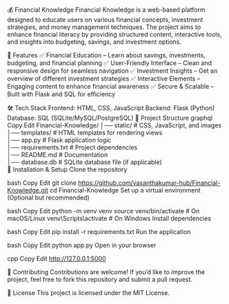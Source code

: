 💰 Financial Knowledge
Financial Knowledge is a web-based platform designed to educate users on various financial concepts, investment strategies, and money management techniques. The project aims to enhance financial literacy by providing structured content, interactive tools, and insights into budgeting, savings, and investment options.

🌟 Features
✅ Financial Education – Learn about savings, investments, budgeting, and financial planning
✅ User-Friendly Interface – Clean and responsive design for seamless navigation
✅ Investment Insights – Get an overview of different investment strategies
✅ Interactive Elements – Engaging content to enhance financial awareness
✅ Secure & Scalable – Built with Flask and SQL for efficiency

🛠️ Tech Stack
Frontend: HTML, CSS, JavaScript
Backend: Flask (Python)
Database: SQL (SQLite/MySQL/PostgreSQL)
📂 Project Structure
graphql
Copy
Edit
Financial-Knowledge/
│── static/             # CSS, JavaScript, and images  
│── templates/          # HTML templates for rendering views  
│── app.py              # Flask application logic  
│── requirements.txt    # Project dependencies  
│── README.md           # Documentation  
│── database.db         # SQLite database file (if applicable)  
🚀 Installation & Setup
Clone the repository

bash
Copy
Edit
git clone https://github.com/vasanthakumar-hub/Financial-Knowledge.git
cd Financial-Knowledge
Set up a virtual environment (Optional but recommended)

bash
Copy
Edit
python -m venv venv
source venv/bin/activate  # On macOS/Linux
venv\Scripts\activate  # On Windows
Install dependencies

bash
Copy
Edit
pip install -r requirements.txt
Run the application

bash
Copy
Edit
python app.py
Open in your browser

cpp
Copy
Edit
http://127.0.0.1:5000

🤝 Contributing
Contributions are welcome! If you’d like to improve the project, feel free to fork this repository and submit a pull request.

📜 License
This project is licensed under the MIT License.
